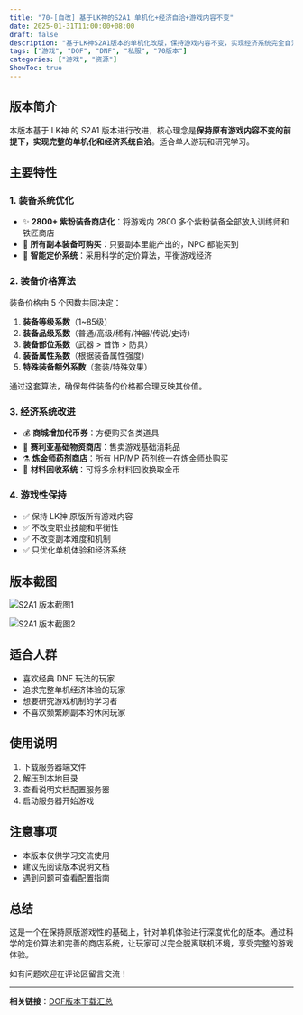 ```yaml
---
title: "70-[自改] 基于LK神的S2A1 单机化+经济自洽+游戏内容不变"
date: 2025-01-31T11:00:00+08:00
draft: false
description: "基于LK神S2A1版本的单机化改版，保持游戏内容不变，实现经济系统完全自洽"
tags: ["游戏", "DOF", "DNF", "私服", "70版本"]
categories: ["游戏", "资源"]
ShowToc: true
---
```


## 版本简介

本版本基于 LK神 的 S2A1 版本进行改进，核心理念是**保持原有游戏内容不变的前提下，实现完整的单机化和经济系统自洽**。适合单人游玩和研究学习。

## 主要特性

### 1. 装备系统优化

- ✨ **2800+ 紫粉装备商店化**：将游戏内 2800 多个紫粉装备全部放入训练师和铁匠商店
- 💎 **所有副本装备可购买**：只要副本里能产出的，NPC 都能买到
- 🎯 **智能定价系统**：采用科学的定价算法，平衡游戏经济

### 2. 装备价格算法

装备价格由 5 个因数共同决定：

1. **装备等级系数**（1~85级）
2. **装备品级系数**（普通/高级/稀有/神器/传说/史诗）
3. **装备部位系数**（武器 > 首饰 > 防具）
4. **装备属性系数**（根据装备属性强度）
5. **特殊装备额外系数**（套装/特殊效果）

通过这套算法，确保每件装备的价格都合理反映其价值。

### 3. 经济系统改进

- 💰 **商城增加代币券**：方便购买各类道具
- 🛒 **赛利亚基础物资商店**：售卖游戏基础消耗品
- ⚗️ **炼金师药剂商店**：所有 HP/MP 药剂统一在炼金师处购买
- 🔄 **材料回收系统**：可将多余材料回收换取金币

### 4. 游戏性保持

- ✅ 保持 LK神 原版所有游戏内容
- ✅ 不改变职业技能和平衡性
- ✅ 不改变副本难度和机制
- ✅ 只优化单机体验和经济系统

## 版本截图

<div class="image-grid">

![S2A1 版本截图1](/images/dof-s2a1-01.jpg)

![S2A1 版本截图2](/images/dof-s2a1-02.jpg)

</div>

## 适合人群

- 喜欢经典 DNF 玩法的玩家
- 追求完整单机经济体验的玩家
- 想要研究游戏机制的学习者
- 不喜欢频繁刷副本的休闲玩家

## 使用说明

1. 下载服务器端文件
2. 解压到本地目录
3. 查看说明文档配置服务器
4. 启动服务器开始游戏

## 注意事项

- 本版本仅供学习交流使用
- 建议先阅读版本说明文档
- 遇到问题可查看配置指南

## 总结

这是一个在保持原版游戏性的基础上，针对单机体验进行深度优化的版本。通过科学的定价算法和完善的商店系统，让玩家可以完全脱离联机环境，享受完整的游戏体验。

如有问题欢迎在评论区留言交流！

---

**相关链接**：[DOF版本下载汇总](/posts/dof-download/)

